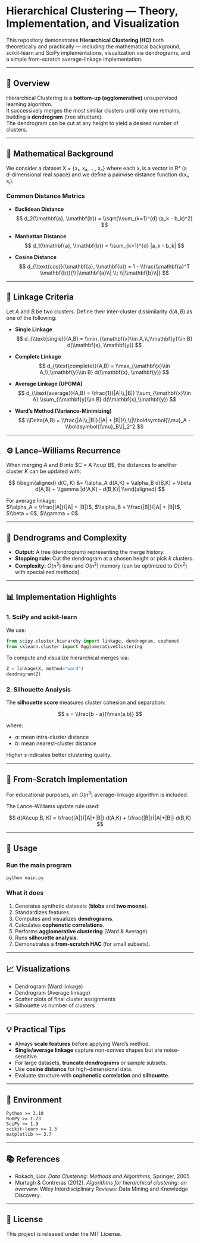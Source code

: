 
# Hierarchical Clustering — Theory, Implementation, and Visualization

This repository demonstrates **Hierarchical Clustering (HC)** both theoretically and practically — including the mathematical background, scikit-learn and SciPy implementations, visualization via dendrograms, and a simple from-scratch average-linkage implementation.

---

## 📘 Overview

Hierarchical Clustering is a **bottom-up (agglomerative)** unsupervised learning algorithm.  
It successively merges the most similar clusters until only one remains, building a **dendrogram** (tree structure).  
The dendrogram can be cut at any height to yield a desired number of clusters.

---

## 🧠 Mathematical Background

We consider a dataset X = {x₁, x₂, …, xₙ} where each xᵢ is a vector in Rᵈ (a d-dimensional real space) and we define a pairwise distance function d(xᵢ, xⱼ).


### Common Distance Metrics

- **Euclidean Distance**
  $$ d_2(\\mathbf{a}, \\mathbf{b}) = \\sqrt{\\sum_{k=1}^{d} (a_k - b_k)^2} $$

- **Manhattan Distance**
  $$ d_1(\\mathbf{a}, \\mathbf{b}) = \\sum_{k=1}^{d} |a_k - b_k| $$

- **Cosine Distance**
  $$ d_{\\text{cos}}(\\mathbf{a}, \\mathbf{b}) = 1 - \\frac{\\mathbf{a}^T \\mathbf{b}}{\\|\\mathbf{a}\\| \\; \\|\\mathbf{b}\\|} $$

---

## 🔗 Linkage Criteria

Let $A$ and $B$ be two clusters. Define their inter-cluster dissimilarity $d(A,B)$ as one of the following:

- **Single Linkage**  
  $$ d_{\\text{single}}(A,B) = \\min_{\\mathbf{x}\\in A,\\,\\mathbf{y}\\in B} d(\\mathbf{x}, \\mathbf{y}) $$

- **Complete Linkage**  
  $$ d_{\\text{complete}}(A,B) = \\max_{\\mathbf{x}\\in A,\\,\\mathbf{y}\\in B} d(\\mathbf{x}, \\mathbf{y}) $$

- **Average Linkage (UPGMA)**  
  $$ d_{\\text{average}}(A,B) = \\frac{1}{|A|\\,|B|} \\sum_{\\mathbf{x}\\in A} \\sum_{\\mathbf{y}\\in B} d(\\mathbf{x},\\mathbf{y}) $$

- **Ward’s Method (Variance-Minimizing)**  
  $$ \\Delta(A,B) = \\frac{|A|\\,|B|}{|A| + |B|}\\,\\|\\boldsymbol{\\mu}_A - \\boldsymbol{\\mu}_B\\|_2^2 $$

---

## ⚙️ Lance–Williams Recurrence

When merging $A$ and $B$ into $C = A \\cup B$, the distances to another cluster $K$ can be updated with:

$$
\\begin{aligned}
d(C, K) &= \\alpha_A d(A,K) + \\alpha_B d(B,K) + \\beta d(A,B) + \\gamma |d(A,K) - d(B,K)|
\\end{aligned}
$$

For average linkage:  
$\\alpha_A = \\frac{|A|}{|A| + |B|}$, $\\alpha_B = \\frac{|B|}{|A| + |B|}$, $\\beta = 0$, $\\gamma = 0$.

---

## 🌳 Dendrograms and Complexity

- **Output:** A tree (dendrogram) representing the merge history.  
- **Stopping rule:** Cut the dendrogram at a chosen height or pick $k$ clusters.  
- **Complexity:** $O(n^3)$ time and $O(n^2)$ memory (can be optimized to $O(n^2)$ with specialized methods).

---

## 📊 Implementation Highlights

### 1. SciPy and scikit-learn

We use:

```python
from scipy.cluster.hierarchy import linkage, dendrogram, cophenet
from sklearn.cluster import AgglomerativeClustering
```

To compute and visualize hierarchical merges via:

```python
Z = linkage(X, method="ward")
dendrogram(Z)
```

### 2. Silhouette Analysis

The **silhouette score** measures cluster cohesion and separation:

$$ s = \\frac{b - a}{\\max(a,b)} $$

where:
- $a$: mean intra-cluster distance  
- $b$: mean nearest-cluster distance  

Higher $s$ indicates better clustering quality.

---

## 🧩 From-Scratch Implementation

For educational purposes, an $O(n^3)$ average-linkage algorithm is included.

The Lance–Williams update rule used:

$$
d(A\\cup B, K) = \\frac{|A|}{|A|+|B|} d(A,K) + \\frac{|B|}{|A|+|B|} d(B,K)
$$

---

## 🧮 Usage

### Run the main program

```bash
python main.py
```

### What it does

1. Generates synthetic datasets (**blobs** and **two moons**).  
2. Standardizes features.  
3. Computes and visualizes **dendrograms**.  
4. Calculates **cophenetic correlations**.  
5. Performs **agglomerative clustering** (Ward & Average).  
6. Runs **silhouette analysis**.  
7. Demonstrates a **from-scratch HAC** (for small subsets).

---

## 📈 Visualizations

- Dendrogram (Ward linkage)
- Dendrogram (Average linkage)
- Scatter plots of final cluster assignments
- Silhouette vs number of clusters

---

## 💡 Practical Tips

- Always **scale features** before applying Ward’s method.
- **Single/average linkage** capture non-convex shapes but are noise-sensitive.
- For large datasets, **truncate dendrograms** or sample subsets.
- Use **cosine distance** for high-dimensional data.
- Evaluate structure with **cophenetic correlation** and **silhouette**.

---

## 🧪 Environment

```
Python >= 3.10
NumPy >= 1.23
SciPy >= 1.9
scikit-learn >= 1.3
matplotlib >= 3.7
```

---

## 📚 References

- Rokach, Lior. *Data Clustering: Methods and Algorithms*, Springer, 2005.  
- Murtagh & Contreras (2012). *Algorithms for hierarchical clustering: an overview.* Wiley Interdisciplinary Reviews: Data Mining and Knowledge Discovery.

---

## 🧩 License

This project is released under the MIT License.

